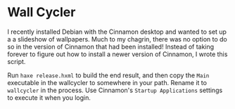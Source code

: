 # Wall Cycler

I recently installed Debian with the Cinnamon desktop and wanted to set up a
a slideshow of wallpapers. Much to my chagrin, there was no option to do so
in the version of Cinnamon that had been installed! Instead of taking forever
to figure out how to install a newer version of Cinnamon, I wrote this script.

Run `haxe release.hxml` to build the end result, and then copy the `Main`
executable in the wallcycler to somewhere in your path. Rename it to 
`wallcycler` in the process. Use Cinnamon's `Startup Applications` settings
to execute it when you login.
